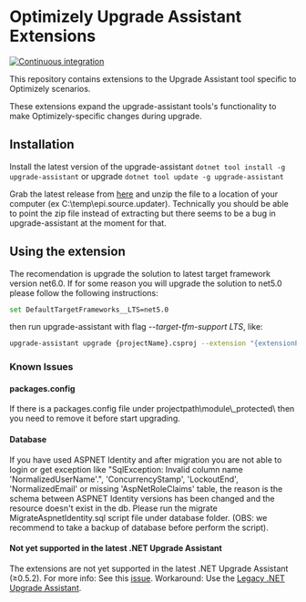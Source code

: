 # Optimizely Upgrade Assistant Extensions

[![Continuous integration](https://github.com/episerver/upgrade-assistant-extensions/actions/workflows/ci.yml/badge.svg)](https://github.com/episerver/upgrade-assistant-extensions/actions/workflows/ci.yml)

This repository contains extensions to the Upgrade Assistant tool specific to Optimizely scenarios.

These extensions expand the upgrade-assistant tools's functionality to make Optimizely-specific changes during upgrade.

## Installation

Install the latest version of the upgrade-assistant `dotnet tool install -g upgrade-assistant` or upgrade `dotnet tool update -g upgrade-assistant`

Grab the latest release from [here](https://github.com/episerver/upgrade-assistant-extensions/releases) and unzip the file to a location of your computer (ex C:\temp\epi.source.updater).  Technically you should be able to point the zip file instead of extracting but there seems to be a bug in upgrade-assistant at the moment for that.

## Using the extension

The recomendation is upgrade the solution to latest target framework version net6.0. If for some reason you will upgrade the solution to net5.0 please follow the following instructions:

```bash
set DefaultTargetFrameworks__LTS=net5.0
```

then run upgrade-assistant with flag *--target-tfm-support LTS*, like:

```bash
upgrade-assistant upgrade {projectName}.csproj --extension "{extensionPath}" --ignore-unsupported-features --target-tfm-support LTS
```

### Known Issues

#### packages.config

If there is a packages.config file under projectpath\\module\\_protected\\ then you need to remove it before start upgrading.

#### Database

If you have used ASPNET Identity and after migration you are not able to login or get exception like "SqlException: Invalid column name 'NormalizedUserName'.", 'ConcurrencyStamp', 'LockoutEnd', 'NormalizedEmail' or missing 'AspNetRoleClaims' table, the reason is the schema between ASPNET Identity versions has been changed and the resource doesn't exist in the db. Please run the migrate MigrateAspnetIdentity.sql script file under database folder. (OBS: we recommend to take a backup of database before perform the script).

#### Not yet supported in the latest .NET Upgrade Assistant 
The extensions are not yet supported in the latest .NET Upgrade Assistant (≥0.5.2). For more info: See this [issue](https://github.com/dotnet/upgrade-assistant/issues/1522). 
Workaround: Use the [Legacy .NET Upgrade Assistant](https://learn.microsoft.com/en-us/dotnet/core/porting/upgrade-assistant-install-legacy).
